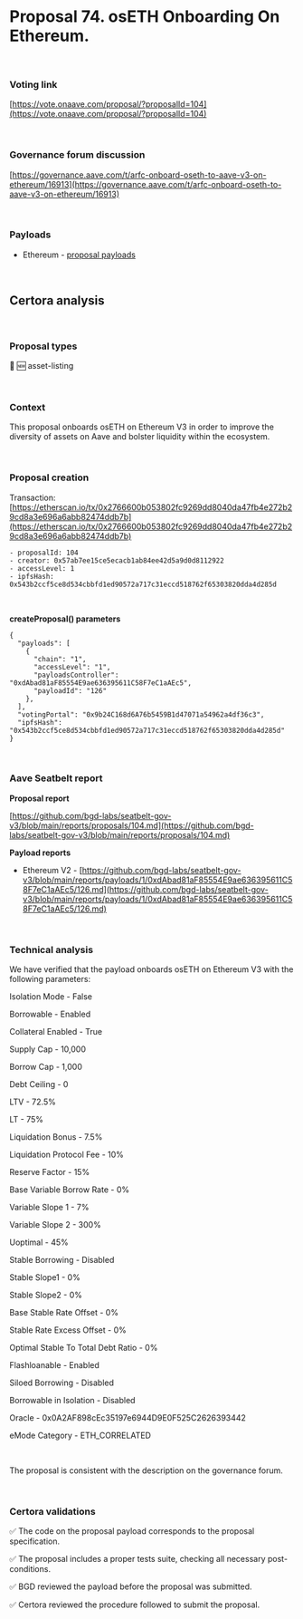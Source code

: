# Proposal 74. osETH Onboarding On Ethereum.

<br>

### Voting link

[https://vote.onaave.com/proposal/?proposalId=104](https://vote.onaave.com/proposal/?proposalId=104)

<br>

### Governance forum discussion

[https://governance.aave.com/t/arfc-onboard-oseth-to-aave-v3-on-ethereum/16913](https://governance.aave.com/t/arfc-onboard-oseth-to-aave-v3-on-ethereum/16913)

<br>

### Payloads

* Ethereum - [proposal payloads](https://etherscan.io/address/0x4f51d7cB6f62ebF9CB85D31907B99BE6e18C83Cc#code#F1#L1)

<br>

## Certora analysis

<br>

### Proposal types

:gem: :new: asset-listing

<br>

### Context

This proposal onboards osETH on Ethereum V3 in order to improve the diversity of assets on Aave and bolster liquidity within the ecosystem.

<br>

### Proposal creation

Transaction: [https://etherscan.io/tx/0x2766600b053802fc9269dd8040da47fb4e272b29cd8a3e696a6abb82474ddb7b](https://etherscan.io/tx/0x2766600b053802fc9269dd8040da47fb4e272b29cd8a3e696a6abb82474ddb7b)

```
- proposalId: 104
- creator: 0x57ab7ee15ce5ecacb1ab84ee42d5a9d0d8112922
- accessLevel: 1
- ipfsHash: 0x543b2ccf5ce8d534cbbfd1ed90572a717c31eccd518762f65303820dda4d285d
```

<br>

**createProposal() parameters**

```
{
  "payloads": [ 
    { 
      "chain": "1", 
      "accessLevel": "1", 
      "payloadsController": "0xdAbad81aF85554E9ae636395611C58F7eC1aAEc5", 
      "payloadId": "126" 
    }, 
  ], 
  "votingPortal": "0x9b24C168d6A76b5459B1d47071a54962a4df36c3", 
  "ipfsHash": "0x543b2ccf5ce8d534cbbfd1ed90572a717c31eccd518762f65303820dda4d285d" 
}
```

<br>

### Aave Seatbelt report

**Proposal report**

[https://github.com/bgd-labs/seatbelt-gov-v3/blob/main/reports/proposals/104.md](https://github.com/bgd-labs/seatbelt-gov-v3/blob/main/reports/proposals/104.md)

**Payload reports**

* Ethereum V2 - [https://github.com/bgd-labs/seatbelt-gov-v3/blob/main/reports/payloads/1/0xdAbad81aF85554E9ae636395611C58F7eC1aAEc5/126.md](https://github.com/bgd-labs/seatbelt-gov-v3/blob/main/reports/payloads/1/0xdAbad81aF85554E9ae636395611C58F7eC1aAEc5/126.md)

<br>

### Technical analysis

We have verified that the payload onboards osETH on Ethereum V3 with the following parameters:

Isolation Mode - False

Borrowable - Enabled

Collateral Enabled - True

Supply Cap - 10,000

Borrow Cap - 1,000

Debt Ceiling - 0

LTV - 72.5%

LT - 75%

Liquidation Bonus - 7.5%

Liquidation Protocol Fee - 10%

Reserve Factor	- 15%

Base Variable Borrow Rate - 0%

Variable Slope 1 - 7%

Variable Slope 2 - 300%

Uoptimal - 45%

Stable Borrowing - Disabled

Stable Slope1 - 0%

Stable Slope2 - 0%

Base Stable Rate Offset - 0%

Stable Rate Excess Offset - 0%

Optimal Stable To Total Debt Ratio - 0%

Flashloanable - Enabled

Siloed Borrowing - Disabled

Borrowable in Isolation - Disabled

Oracle - 0x0A2AF898cEc35197e6944D9E0F525C2626393442

eMode Category - ETH_CORRELATED

<br>

The proposal is consistent with the description on the governance forum.

<br>

### Certora validations

:white_check_mark: The code on the proposal payload corresponds to the proposal specification.

:white_check_mark: The proposal includes a proper tests suite, checking all necessary post-conditions. 

:white_check_mark: BGD reviewed the payload before the proposal was submitted. 

:white_check_mark: Certora reviewed the procedure followed to submit the proposal.
